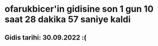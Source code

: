 # ofarukbicer'in gidisine son 1 gun 10 saat 28 dakika 57 saniye kaldi

## Gidis tarihi: 30.09.2022 :(